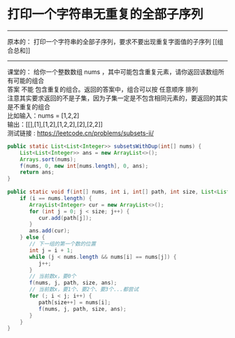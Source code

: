 # 打印一个字符串无重复的全部子序列

---
原本的：
打印一个字符串的全部子序列，要求不要出现重复字面值的子序列
[[组合总和]] 

--------
课堂的：
给你一个整数数组 nums ，其中可能包含重复元素，请你返回该数组所有可能的组合  
答案 不能 包含重复的组合。返回的答案中，组合可以按 任意顺序 排列  
注意其实要求返回的不是子集，因为子集一定是不包含相同元素的，要返回的其实是不重复的组合  
比如输入：nums = [1,2,2]  
输出：[\[\],[1],[1,2],[1,2,2],[2],[2,2]]  
测试链接 : https://leetcode.cn/problems/subsets-ii/


```java
public static List<List<Integer>> subsetsWithDup(int[] nums) {  
    List<List<Integer>> ans = new ArrayList<>();  
    Arrays.sort(nums);  
    f(nums, 0, new int[nums.length], 0, ans);  
    return ans;  
}  
  
public static void f(int[] nums, int i, int[] path, int size, List<List<Integer>> ans) {  
    if (i == nums.length) {  
       ArrayList<Integer> cur = new ArrayList<>();  
       for (int j = 0; j < size; j++) {  
          cur.add(path[j]);  
       }  
       ans.add(cur);  
    } else {  
       // 下一组的第一个数的位置  
       int j = i + 1;  
       while (j < nums.length && nums[i] == nums[j]) {  
          j++;  
       }  
       // 当前数x，要0个  
       f(nums, j, path, size, ans);  
       // 当前数x，要1个、要2个、要3个...都尝试  
       for (; i < j; i++) {  
          path[size++] = nums[i];  
          f(nums, j, path, size, ans);  
       }  
    }  
}
```